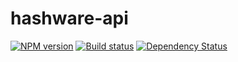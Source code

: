 # hashware-api

[![NPM version][npm-image]][npm-url]
[![Build status][travis-image]][travis-url]
[![Dependency Status][daviddm-image]][daviddm-url]

[sails-logo]: http://cdn.tjw.io/images/sails-logo.png
[sails-url]: https://sailsjs.org
[npm-image]: https://img.shields.io/npm/v/hashware-api.svg?style=flat
[npm-url]: https://npmjs.org/package/hashware-api
[travis-image]: https://img.shields.io/travis/tjwebb/hashware-api.svg?style=flat
[travis-url]: https://travis-ci.org/tjwebb/hashware-api
[daviddm-image]: http://img.shields.io/david/tjwebb/hashware-api.svg?style=flat
[daviddm-url]: https://david-dm.org/tjwebb/hashware-api
